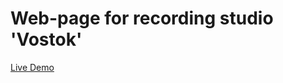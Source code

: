 # Web-page for recording studio 'Vostok'
[Live Demo](http://maplemap.github.io/vostok-record-page/)
